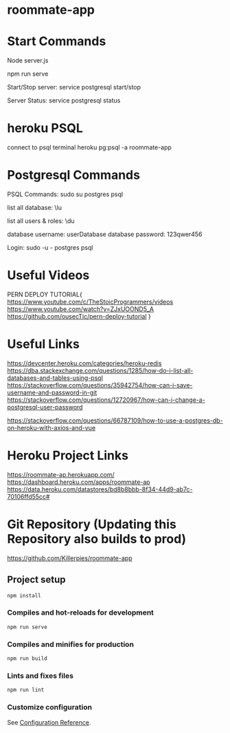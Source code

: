 # roommate-app
# Start Commands
Node server.js

npm run serve

Start/Stop server:
service postgresql start/stop

Server Status:
service postgresql status

# heroku PSQL
connect to psql terminal
heroku pg:psql -a roommate-app


# Postgresql Commands
PSQL Commands:
sudo su postgres
psql

list all database: \lu

list all users & roles: \du

database username: userDatabase
database password: 123qwer456

Login:
sudo -u - postgres psql
# Useful Videos
PERN DEPLOY TUTORIAL{
    https://www.youtube.com/c/TheStoicProgrammers/videos
    https://www.youtube.com/watch?v=ZJxUOOND5_A
    https://github.com/ousecTic/pern-deploy-tutorial
}

# Useful Links
https://devcenter.heroku.com/categories/heroku-redis
https://dba.stackexchange.com/questions/1285/how-do-i-list-all-databases-and-tables-using-psql
https://stackoverflow.com/questions/35942754/how-can-i-save-username-and-password-in-git
https://stackoverflow.com/questions/12720967/how-can-i-change-a-postgresql-user-password

https://stackoverflow.com/questions/66787109/how-to-use-a-postgres-db-on-heroku-with-axios-and-vue

# Heroku Project Links
https://roommate-ap.herokuapp.com/
https://dashboard.heroku.com/apps/roommate-ap
https://data.heroku.com/datastores/bd8b8bbb-8f34-44d9-ab7c-70106ffd55cc#

# Git Repository (Updating this Repository also builds to prod)
https://github.com/Killerpies/roommate-app

## Project setup
```
npm install
```
### Compiles and hot-reloads for development
```
npm run serve
```

### Compiles and minifies for production
```
npm run build
```

### Lints and fixes files
```
npm run lint
```

### Customize configuration
See [Configuration Reference](https://cli.vuejs.org/config/).
